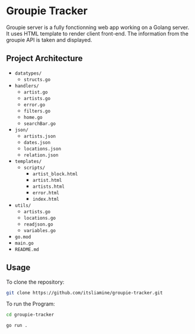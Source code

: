 # Groupie Tracker

Groupie server is a fully fonctionning web app working on a Golang server. It uses HTML template to render client front-end. The information from the groupie API is taken and displayed.

## Project Architecture

- `datatypes/`
    - `structs.go`
- `handlers/`
    - `artist.go`
    - `artists.go`
    - `error.go`
    - `filters.go`
    - `home.go`
    - `searchBar.go`
- `json/`
    - `artists.json`	
    - `dates.json`	
    - `locations.json`	
    - `relation.json`
- `templates/`
    - `scripts/`
        - `artist_block.html`
        - `artist.html`
        - `artists.html`
        - `error.html`
        - `index.html`
- `utils/`
    - `artists.go`
    - `locations.go`
    - `readjson.go`
    - `variables.go`
- `go.mod`
- `main.go`
- `README.md`

## Usage

To clone the repository:

```bash
git clone https://github.com/itsliamine/groupie-tracker.git
```

To run the Program:
```bash
cd groupie-tracker

go run . 
```
